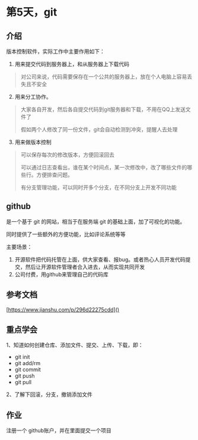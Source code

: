 # 第5天，git
## 介绍
版本控制软件，实际工作中主要作用如下：

1. 用来提交代码到服务器上，和从服务器上下载代码
> 对公司来说，代码需要保存在一个公共的服务器上，放在个人电脑上容易丢失且不安全
2. 用来分工协作。
> 大家各自开发，然后各自提交代码到git服务器和下载，不用在QQ上发送文件了
> 
> 假如两个人修改了同一份文件，git会自动检测到冲突，提醒人去处理
> 
3. 用来做版本控制
> 可以保存每次的修改版本，方便回滚回去
> 
> 可以通过日志查看出，谁在某个时间点，某一次修改中，改了哪些文件的哪些行。方便排查问题。
> 
> 有分支管理功能，可以同时开多个分支，在不同分支上开发不同功能
> 

## github
是一个基于 git 的网站，相当于在服务端 git 的基础上面，加了可视化的功能。

同时提供了一些额外的方便功能，比如评论系统等等

主要场景：

1. 开源软件把代码托管在上面，供大家查看、报bug。或者热心人员开发代码提交，然后让开源软件管理者合入进去，从而实现共同开发
2. 公司付费，用github来管理自己的代码库

## 参考文档

[https://www.jianshu.com/p/296d22275cdd]()

## 重点学会
1、知道如何创建仓库、添加文件、提交、上传、下载，即：

* git init
* git add/rm
* git commit
* git push 
* git pull

2、了解下回滚，分支，撤销添加文件

## 作业
注册一个 github账户，并在里面提交一个项目

